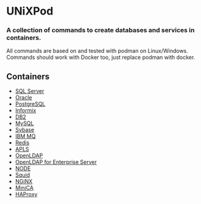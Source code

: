 # UNiXPod
### A collection of commands to create databases and services in containers. 
All commands are based on and tested with podman on Linux/Windows.  
Commands should work with Docker too, just replace podman with docker.  

## Containers
- [SQL Server](mssql.md)
- [Oracle](oracle.md)
- [PostgreSQL](postgres.md)
- [Informix](informix.md)
- [DB2](db2.md)
- [MySQL](mysql.md)
- [Sybase](sybase.md)
- [IBM MQ](mq.md)
- [Redis](redis.md)
- [APLS](apls.md)
- [OpenLDAP](openldap.md)
- [OpenLDAP for Enterprise Server](openldapES.md)
- [NODE](node.md)
- [Squid](squid.md)
- [NGiNX](nginx.md)
- [MiniCA](minica.md)
- [HAProxy](haproxy.md)
